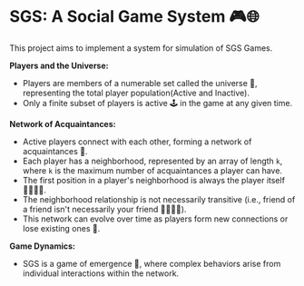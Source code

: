 # SGS: A Social Game System 🎮🌐

This project aims to implement a system for simulation of SGS Games.

**Players and the Universe:**

* Players are members of a numerable set called the universe 🌌, representing the total player population(Active and Inactive).
* Only a finite subset of players is active 🕹️ in the game at any given time.

**Network of Acquaintances:**

* Active players connect with each other, forming a network of acquaintances 🤝.
* Each player has a neighborhood, represented by an array of length `k`, where `k` is the maximum number of acquaintances a player can have.
* The first position in a player's neighborhood is always the player itself 🧍‍♂️🧍‍♀️.
* The neighborhood relationship is not necessarily transitive (i.e., friend of a friend isn't necessarily your friend 🙅‍♂️🙅‍♀️).
* This network can evolve over time as players form new connections or lose existing ones 🔄.

**Game Dynamics:**

* SGS is a game of emergence 🌱, where complex behaviors arise from individual interactions within the network.

